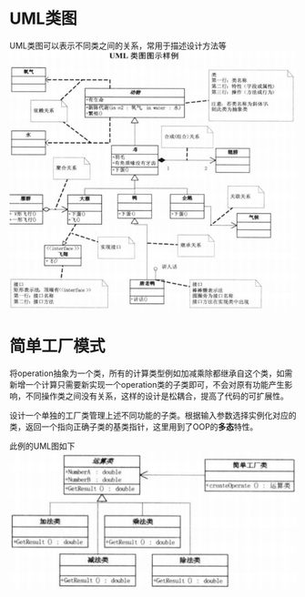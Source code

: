 # UML类图
UML类图可以表示不同类之间的关系，常用于描述设计方法等<br>
![uml](uml.png)


# 简单工厂模式
将operation抽象为一个类，所有的计算类型例如加减乘除都继承自这个类，如需新增一个计算只需要新实现一个operation类的子类即可，不会对原有功能产生影响，不同操作类之间没有关系，这样的设计是松耦合，提高了代码的可扩展性。

设计一个单独的工厂类管理上述不同功能的子类。根据输入参数选择实例化对应的类，返回一个指向正确子类的基类指针，这里用到了OOP的**多态**特性。

此例的UML图如下<br>
![code_sample_uml](uml_simple_factory.png)

